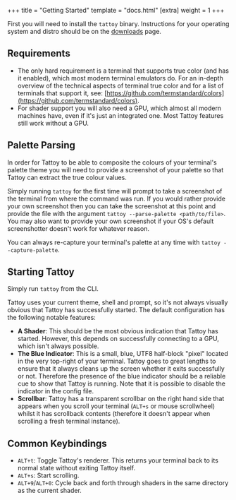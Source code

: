 +++
title = "Getting Started"
template = "docs.html"
[extra]
weight = 1
+++

First you will need to install the `tattoy` binary. Instructions for your operating system and distro
should be on the [downloads](/download) page.

## Requirements
* The only hard requirement is a terminal that supports true color (and has it enabled), which most modern terminal emulators do. For an in-depth overview of the technical aspects of terminal true color and for a list of terminals that support it, see: [https://github.com/termstandard/colors](https://github.com/termstandard/colors).
* For shader support you will also need a GPU, which almost all modern machines have, even if it's just an integrated one. Most Tattoy features still work without a GPU.

## Palette Parsing
In order for Tattoy to be able to composite the colours of your terminal's palette theme you will need
to provide a screenshot of your palette so that Tattoy can extract the true colour values.

Simply running `tattoy` for the first time will prompt to take a screenshot of the terminal from where
the command was run. If you would rather provide your own screenshot then you can take the screenshot
at this point and provide the file with the argument `tattoy --parse-palette <path/to/file>`. You may also
want to provide your own screenshot if your OS's default screenshotter doesn't work for whatever reason.

You can always re-capture your terminal's palette at any time with `tattoy --capture-palette`.

## Starting Tattoy
Simply run `tattoy` from the CLI.

Tattoy uses your current theme, shell and prompt, so it's not always visually obvious that Tattoy has successfully started. The default configuration has the following notable features:
* **A Shader**: This should be the most obvious indication that Tattoy has started. However, this depends
on successfully connecting to a GPU, which isn't always possible.
* **The Blue Indicator**: This is a small, blue, UTF8 half-block "pixel" located in the very top-right of your
terminal. Tattoy goes to great lengths to ensure that it always cleans up the screen whether it exits successfully or not. Therefore the presence of the blue indicator should be a reliable cue to show that Tattoy is running. Note that it is possible to disable the indicator in the config file.
* **Scrollbar**: Tattoy has a transparent scrollbar on the right hand side that appears when you scroll your terminal (`ALT+s` or mouse scrollwheel) whilst it has scrollback contents (therefore it doesn't appear when scrolling a fresh terminal instance).

## Common Keybindings
* `ALT+t`: Toggle Tattoy's renderer. This returns your terminal back to its normal state without exiting Tattoy itself.
* `ALT+s`: Start scrolling.
* `ALT+9`/`ALT+0`: Cycle back and forth through shaders in the same directory as the current shader.

